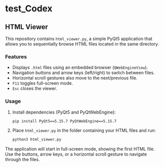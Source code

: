 # test_Codex

## HTML Viewer

This repository contains `html_viewer.py`, a simple PyQt5 application that
allows you to sequentially browse HTML files located in the same directory.

### Features

- Displays `.html` files using an embedded browser (`QWebEngineView`).
- Navigation buttons and arrow keys (left/right) to switch between files.
- Horizontal scroll gestures also move to the next/previous file.
- `F11` toggles full-screen mode.
- `Esc` closes the viewer.

### Usage

1. Install dependencies (PyQt5 and PyQtWebEngine):

   ```bash
   pip install PyQt5==5.15.7 PyQtWebEngine==5.15.7
   ```

2. Place `html_viewer.py` in the folder containing your HTML files and run:

   ```bash
   python3 html_viewer.py
   ```

The application will start in full-screen mode, showing the first HTML file.
Use the buttons, arrow keys, or a horizontal scroll gesture to navigate through the files.
